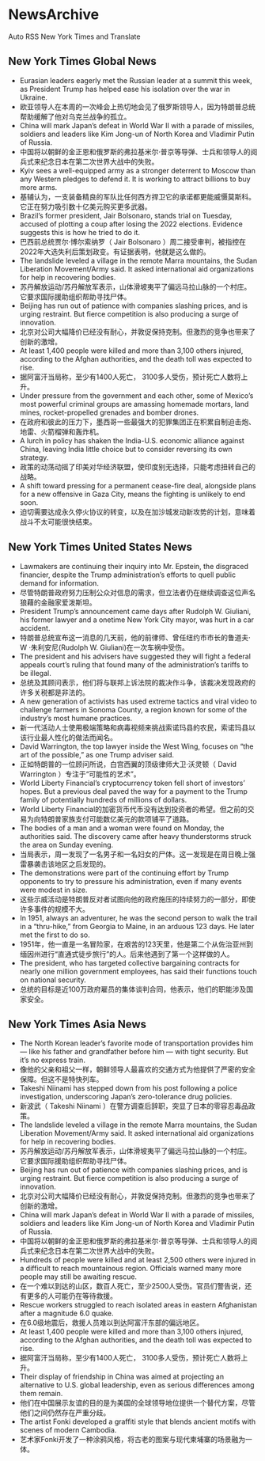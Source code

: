 # NewsArchive
Auto RSS New York Times and Translate

## New York Times Global News
* Eurasian leaders eagerly met the Russian leader at a summit this week, as President Trump has helped ease his isolation over the war in Ukraine.
* 欧亚领导人在本周的一次峰会上热切地会见了俄罗斯领导人，因为特朗普总统帮助缓解了他对乌克兰战争的孤立。
* China will mark Japan’s defeat in World War II with a parade of missiles, soldiers and leaders like Kim Jong-un of North Korea and Vladimir Putin of Russia.
* 中国将以朝鲜的金正恩和俄罗斯的弗拉基米尔·普京等导弹、士兵和领导人的阅兵式来纪念日本在第二次世界大战中的失败。
* Kyiv sees a well-equipped army as a stronger deterrent to Moscow than any Western pledges to defend it. It is working to attract billions to buy more arms.
* 基辅认为，一支装备精良的军队比任何西方捍卫它的承诺都更能威慑莫斯科。它正在努力吸引数十亿美元购买更多武器。
* Brazil’s former president, Jair Bolsonaro, stands trial on Tuesday, accused of plotting a coup after losing the 2022 elections. Evidence suggests this is how he tried to do it.
* 巴西前总统贾尔·博尔索纳罗（ Jair Bolsonaro ）周二接受审判，被指控在2022年大选失利后策划政变。有证据表明，他就是这么做的。
* The landslide leveled a village in the remote Marra mountains, the Sudan Liberation Movement/Army said. It asked international aid organizations for help in recovering bodies.
* 苏丹解放运动/苏丹解放军表示，山体滑坡夷平了偏远马拉山脉的一个村庄。它要求国际援助组织帮助寻找尸体。
* Beijing has run out of patience with companies slashing prices, and is urging restraint. But fierce competition is also producing a surge of innovation.
* 北京对公司大幅降价已经没有耐心，并敦促保持克制。但激烈的竞争也带来了创新的激增。
* At least 1,400 people were killed and more than 3,100 others injured, according to the Afghan authorities, and the death toll was expected to rise.
* 据阿富汗当局称，至少有1400人死亡， 3100多人受伤，预计死亡人数将上升。
* Under pressure from the government and each other, some of Mexico’s most powerful criminal groups are amassing homemade mortars, land mines, rocket-propelled grenades and bomber drones.
* 在政府和彼此的压力下，墨西哥一些最强大的犯罪集团正在积累自制迫击炮、地雷、火箭榴弹和轰炸机。
* A lurch in policy has shaken the India-U.S. economic alliance against China, leaving India little choice but to consider reversing its own strategy.
* 政策的动荡动摇了印美对华经济联盟，使印度别无选择，只能考虑扭转自己的战略。
* A shift toward pressing for a permanent cease-fire deal, alongside plans for a new offensive in Gaza City, means the fighting is unlikely to end soon.
* 迫切需要达成永久停火协议的转变，以及在加沙城发动新攻势的计划，意味着战斗不太可能很快结束。

## New York Times United States News
* Lawmakers are continuing their inquiry into Mr. Epstein, the disgraced financier, despite the Trump administration’s efforts to quell public demand for information.
* 尽管特朗普政府努力压制公众对信息的需求，但立法者仍在继续调查这位声名狼藉的金融家爱泼斯坦。
* President Trump’s announcement came days after Rudolph W. Giuliani, his former lawyer and a onetime New York City mayor, was hurt in a car accident.
* 特朗普总统宣布这一消息的几天前，他的前律师、曾任纽约市市长的鲁道夫· W ·朱利安尼(Rudolph W. Giuliani)在一次车祸中受伤。
* The president and his advisers have suggested they will fight a federal appeals court’s ruling that found many of the administration’s tariffs to be illegal.
* 总统及其顾问表示，他们将与联邦上诉法院的裁决作斗争，该裁决发现政府的许多关税都是非法的。
* A new generation of activists has used extreme tactics and viral video to challenge farmers in Sonoma County, a region known for some of the industry’s most humane practices.
* 新一代活动人士使用极端策略和病毒视频来挑战索诺玛县的农民，索诺玛县以该行业最人性化的做法而闻名。
* David Warrington, the top lawyer inside the West Wing, focuses on “the art of the possible,” as one Trump adviser said.
* 正如特朗普的一位顾问所说，白宫西翼的顶级律师大卫·沃灵顿（ David Warrington ）专注于“可能性的艺术”。
* World Liberty Financial’s cryptocurrency token fell short of investors’ hopes. But a previous deal paved the way for a payment to the Trump family of potentially hundreds of millions of dollars.
* World Liberty Financial的加密货币代币没有达到投资者的希望。但之前的交易为向特朗普家族支付可能数亿美元的款项铺平了道路。
* The bodies of a man and a woman were found on Monday, the authorities said. The discovery came after heavy thunderstorms struck the area on Sunday evening.
* 当局表示，周一发现了一名男子和一名妇女的尸体。这一发现是在周日晚上强雷暴袭击该地区之后发现的。
* The demonstrations were part of the continuing effort by Trump opponents to try to pressure his administration, even if many events were modest in size.
* 这些示威活动是特朗普反对者试图向他的政府施压的持续努力的一部分，即使许多事件的规模不大。
* In 1951, always an adventurer, he was the second person to walk the trail in a “thru-hike,” from Georgia to Maine, in an arduous 123 days. He later met the first to do so.
* 1951年，他一直是一名冒险家，在艰苦的123天里，他是第二个从佐治亚州到缅因州进行“直通式徒步旅行”的人。后来他遇到了第一个这样做的人。
* The president, who has targeted collective bargaining contracts for nearly one million government employees, has said their functions touch on national security.
* 总统的目标是近100万政府雇员的集体谈判合同，他表示，他们的职能涉及国家安全。

## New York Times Asia News
* The North Korean leader’s favorite mode of transportation provides him — like his father and grandfather before him — with tight security. But it’s no express train.
* 像他的父亲和祖父一样，朝鲜领导人最喜欢的交通方式为他提供了严密的安全保障。但这不是特快列车。
* Takeshi Niinami has stepped down from his post following a police investigation, underscoring Japan’s zero-tolerance drug policies.
* 新波武（ Takeshi Niinami ）在警方调查后辞职，突显了日本的零容忍毒品政策。
* The landslide leveled a village in the remote Marra mountains, the Sudan Liberation Movement/Army said. It asked international aid organizations for help in recovering bodies.
* 苏丹解放运动/苏丹解放军表示，山体滑坡夷平了偏远马拉山脉的一个村庄。它要求国际援助组织帮助寻找尸体。
* Beijing has run out of patience with companies slashing prices, and is urging restraint. But fierce competition is also producing a surge of innovation.
* 北京对公司大幅降价已经没有耐心，并敦促保持克制。但激烈的竞争也带来了创新的激增。
* China will mark Japan’s defeat in World War II with a parade of missiles, soldiers and leaders like Kim Jong-un of North Korea and Vladimir Putin of Russia.
* 中国将以朝鲜的金正恩和俄罗斯的弗拉基米尔·普京等导弹、士兵和领导人的阅兵式来纪念日本在第二次世界大战中的失败。
* Hundreds of people were killed and at least 2,500 others were injured in a difficult to reach mountainous region. Officials warned many more people may still be awaiting rescue.
* 在一个难以到达的山区，数百人死亡，至少2500人受伤。官员们警告说，还有更多的人可能仍在等待救援。
* Rescue workers struggled to reach isolated areas in eastern Afghanistan after a magnitude 6.0 quake.
* 在6.0级地震后，救援人员难以到达阿富汗东部的偏远地区。
* At least 1,400 people were killed and more than 3,100 others injured, according to the Afghan authorities, and the death toll was expected to rise.
* 据阿富汗当局称，至少有1400人死亡， 3100多人受伤，预计死亡人数将上升。
* Their display of friendship in China was aimed at projecting an alternative to U.S. global leadership, even as serious differences among them remain.
* 他们在中国展示友谊的目的是为美国的全球领导地位提供一个替代方案，尽管他们之间仍然存在严重分歧。
* The artist Fonki developed a graffiti style that blends ancient motifs with scenes of modern Cambodia.
* 艺术家Fonki开发了一种涂鸦风格，将古老的图案与现代柬埔寨的场景融为一体。

